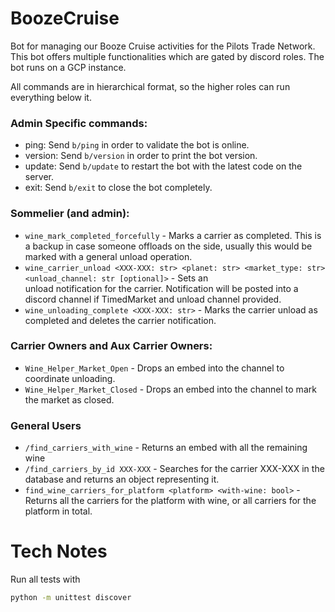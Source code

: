 # BoozeCruise
Bot for managing our Booze Cruise activities for the Pilots Trade Network.  This bot offers multiple functionalities 
which are gated by discord roles.  The bot runs on a GCP instance.

All commands are in hierarchical format, so the higher roles can run everything below it.

### Admin Specific commands:

- ping: Send `b/ping` in order to validate the bot is online.
- version: Send `b/version` in order to print the bot version.
- update: Send `b/update` to restart the bot with the latest code on the server.
- exit: Send `b/exit` to close the bot completely.

### Sommelier (and admin):

- `wine_mark_completed_forcefully` - Marks a carrier as completed. This is a backup in case someone offloads on the 
  side, usually this would be marked with a general unload operation.
- `wine_carrier_unload <XXX-XXX: str> <planet: str> <market_type: str> <unload_channel: str [optional]>` - Sets an  
  unload notification for the carrier. Notification will be posted into a discord channel if TimedMarket and unload 
  channel provided.
- `wine_unloading_complete <XXX-XXX: str>` - Marks the carrier unload as completed and deletes the carrier notification.
  

### Carrier Owners and Aux Carrier Owners:

- `Wine_Helper_Market_Open` - Drops an embed into the channel to coordinate unloading.
- `Wine_Helper_Market_Closed` - Drops an embed into the channel to mark the market as closed.

### General Users

- `/find_carriers_with_wine` - Returns an embed with all the remaining wine
- `/find_carriers_by_id XXX-XXX` - Searches for the carrier XXX-XXX in the database and returns an object 
  representing it.
- `find_wine_carriers_for_platform <platform> <with-wine: bool>` - Returns all the carriers for the platform with 
  wine, or all carriers for the platform in total.

# Tech Notes

Run all tests with
```bash
python -m unittest discover
```
